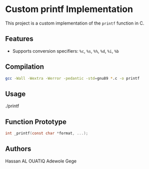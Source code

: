 # Custom printf Implementation

This project is a custom implementation of the `printf` function in C.

## Features
- Supports conversion specifiers: `%c`, `%s`, `%%`, `%d`, `%i`, `%b`

## Compilation
```sh
gcc -Wall -Wextra -Werror -pedantic -std=gnu89 *.c -o printf
```

## Usage

./printf
## Function Prototype

```c
int _printf(const char *format, ...);
```

## Authors
Hassan AL OUATIQ
Adewole Gege
